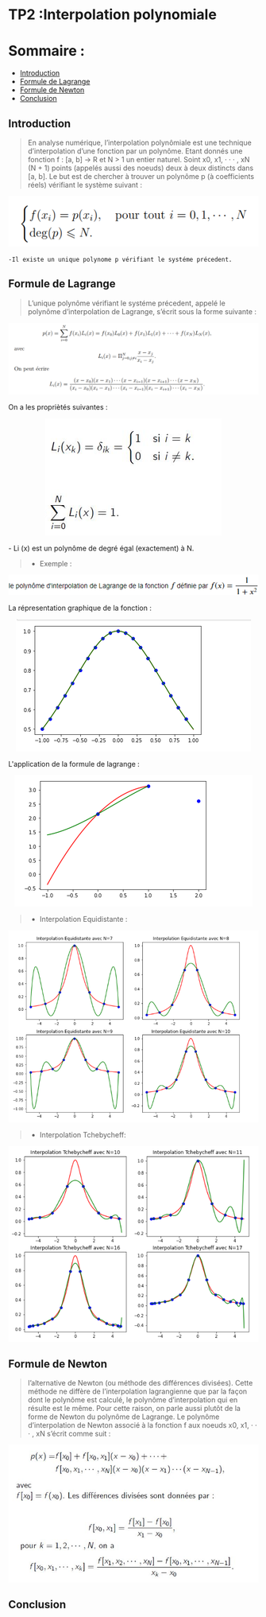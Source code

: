 # TP2 :Interpolation polynomiale
# Sommaire :
 - [Introduction](#introduction)
 - [Formule de Lagrange](Formule-de-Lagrange)
 - [Formule de Newton](Formule-de-Newton)
 - [Conclusion](#conclusion)
## Introduction
> En analyse numérique, l’interpolation polynômiale est une technique d’interpolation d’une fonction par un polynôme. Etant donnés une fonction f : [a, b] -> R et N > 1 un entier naturel. Soint x0, x1, · · · , xN (N + 1) points (appelés aussi des noeuds) deux à deux distincts dans [a, b]. Le but est de chercher à trouver un polynôme p (à coefficients réels) vérifiant le système suivant :  
<p align="center"><img  src="interpolation.PNG"/></p>

    -Il existe un unique polynome p vérifiant le systéme précedent.
## Formule de Lagrange

>L’unique polynôme vérifiant le systéme précedent, appelé le polynôme d’interpolation de Lagrange, s’écrit sous la forme suivante :
<p align="center"><img  src="Formule de Lagrange.PNG"/></p>
On a les propriètés suivantes :
<p align="center"><img  src=imagelagrange.PNG/></p>
- Li (x) est un polynôme de degré égal (exactement) à N.

> *  Exemple :
 <p align="center"><img  src="fonction.PNG"/></p>
La répresentation graphique de la fonction :
<p align="center"><img  src=imagelagrange2.PNG/></p>
L'application de la formule de lagrange : 
<p align="center"><img  src=imagelagrange3.PNG/></p>

> * Interpolation Equidistante :
<p align="center"><img  src=interpolationequidistance.PNG/></p>

> * Interpolation Tchebycheff: 
<p align="center"><img  src=interpolaationtchebycheff.PNG/></p>

## Formule de Newton
> l’alternative de Newton (ou méthode des différences divisées). Cette méthode ne diffère de l’interpolation lagrangienne que par la façon dont le polynôme est calculé, le polynôme d’interpolation qui en résulte est le même. Pour cette raison, on parle aussi plutôt de la forme de Newton du polynôme de Lagrange. Le polynôme d’interpolation de Newton associé à la fonction f aux noeuds x0, x1, · · · , xN s’écrit comme suit :
<p align="center"><img  src=formulenewton.PNG/></p>

## Conclusion
